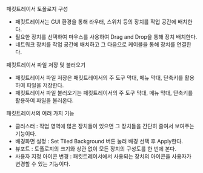패킷트레이서 토폴로지 구성

- 패킷트레이서는 GUI 환경을 통해 라우터, 스위치 등의 장치를 작업 공간에 배치한다.
- 필요한 장치를 선택하여 마우스를 사용하여 Drag and Drop을 통해 장치 배치한다.
- 네트워크 장치를 작업 공간에 배치하고 그 다음으로 케이블을 통해 장치를 연결한다.


패킷트레이서 파일 저장 및 불러오기

- 패킷트레이서 파일 저장은 패킷트레이서의 주 도구 막대, 메뉴 막대, 단축키를 활용하여 파일을 저장한다.
- 패킷트레이서 파일 불러오기는 패킷트레이서의 주 도구 막대, 메뉴 막대, 단축키를 활용하여 파일을 불러온다.


패킷트레이서의 여러 가지 기능

- 클러스터 : 작업 영역에 많은 장치들이 있으면 그 장치들을 간단히 줄여서 보여주는 기능이다.
- 배경화면 설정 : Set Tiled Background 버튼 눌러 배경 선택 후 Apply한다.
- 뷰포트 : 토폴로지의 크기와 상관 없이 모든 장치의 구성도를 한 번에 본다.
- 사용자 지정 아이콘 변경 : 패킷트레이서에서 사용되는 장치의 아이콘을 사용자가 변경할 수 있는 기능이다.
